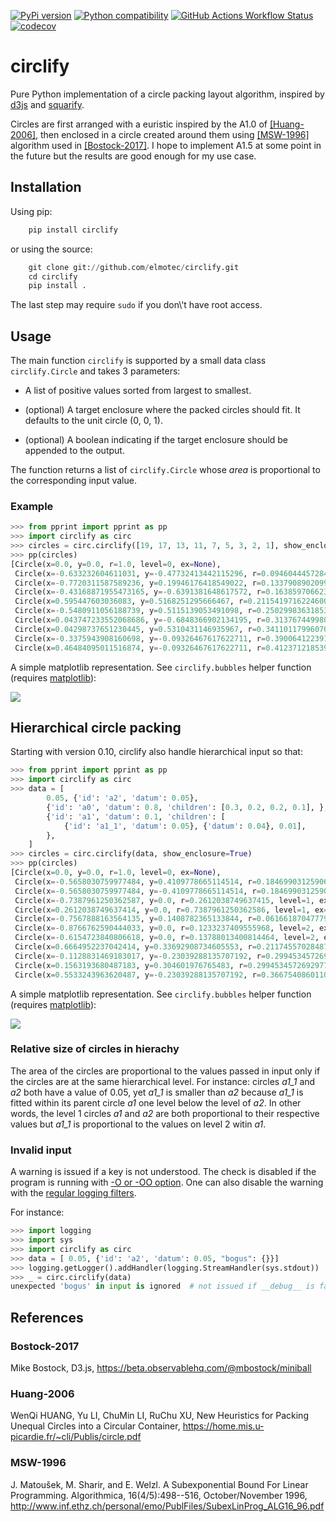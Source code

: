 [![PyPi version](https://img.shields.io/pypi/v/circlify.svg)](https://pypi.org/pypi/circlify/)
[![Python compatibility](https://img.shields.io/pypi/pyversions/circlify.svg)](https://pypi.org/pypi/circlify/)
[![GitHub Actions Workflow Status](https://img.shields.io/github/actions/workflow/status/elmotec/circlify/python-package.yml)](https://github.com/elmotec/circlify/actions/workflows/python-package.yml)
[![codecov](https://codecov.io/gh/elmotec/circlify/branch/main/graph/badge.svg?token=PSE4TFPGTV)](https://codecov.io/gh/elmotec/circlify)

# circlify

Pure Python implementation of a circle packing layout algorithm, inspired by [d3js](https://observablehq.com/@d3/zoomable-circle-packing) and [squarify](https://github.com/laserson/squarify).

Circles are first arranged with a euristic inspired by the A1.0 of [\[Huang-2006\]](#Huang-2006), then enclosed in a circle created around them using [\[MSW-1996\]](#MSW-1996) algorithm used in [\[Bostock-2017\]](#Bostock-2017). I hope to implement A1.5 at some point in the future but the results are good enough for my use case.

## Installation

Using pip:

```python
    pip install circlify
```

or using the source:

```python
    git clone git://github.com/elmotec/circlify.git
    cd circlify
    pip install .
```

The last step may require `sudo` if you don\\'t have root access.

## Usage

The main function `circlify` is supported by a small data class `circlify.Circle` and takes 3 parameters:

-   A list of positive values sorted from largest to smallest.

-   (optional) A target enclosure where the packed circles should fit.
    It defaults to the unit circle (0, 0, 1).

-   (optional) A boolean indicating if the target enclosure should be
    appended to the output.

The function returns a list of `circlify.Circle` whose _area_ is proportional to the corresponding input value.

### Example

```python
>>> from pprint import pprint as pp
>>> import circlify as circ
>>> circles = circ.circlify([19, 17, 13, 11, 7, 5, 3, 2, 1], show_enclosure=True)
>>> pp(circles)
[Circle(x=0.0, y=0.0, r=1.0, level=0, ex=None),
 Circle(x=-0.633232604611031, y=-0.47732413442115296, r=0.09460444572843042, level=1, ex={'datum': 1}),
 Circle(x=-0.7720311587589236, y=0.19946176418549022, r=0.13379089020993573, level=1, ex={'datum': 2}),
 Circle(x=-0.43168871955473165, y=-0.6391381648617572, r=0.16385970662353394, level=1, ex={'datum': 3}),
 Circle(x=0.595447603036083, y=0.5168251295666467, r=0.21154197162246005, level=1, ex={'datum': 5}),
 Circle(x=-0.5480911056188739, y=0.5115139053491098, r=0.2502998363185337, level=1, ex={'datum': 7}),
 Circle(x=0.043747233552068686, y=-0.6848366902134195, r=0.31376744998074435, level=1, ex={'datum': 11}),
 Circle(x=0.04298737651230445, y=0.5310431146935967, r=0.34110117996070605, level=1, ex={'datum': 13}),
 Circle(x=-0.3375943908160698, y=-0.09326467617622711, r=0.39006412239133215, level=1, ex={'datum': 17}),
 Circle(x=0.46484095011516874, y=-0.09326467617622711, r=0.4123712185399064, level=1, ex={'datum': 19})]
```

A simple matplotlib representation. See `circlify.bubbles` helper function (requires [matplotlib](https://matplotlib.org)):

![](https://github.com/elmotec/circlify/blob/main/static/Figure_3.png)

## Hierarchical circle packing

Starting with version 0.10, circlify also handle hierarchical input so that:

```python
>>> from pprint import pprint as pp
>>> import circlify as circ
>>> data = [
        0.05, {'id': 'a2', 'datum': 0.05},
        {'id': 'a0', 'datum': 0.8, 'children': [0.3, 0.2, 0.2, 0.1], },
        {'id': 'a1', 'datum': 0.1, 'children': [
            {'id': 'a1_1', 'datum': 0.05}, {'datum': 0.04}, 0.01],
        },
    ]
>>> circles = circ.circlify(data, show_enclosure=True)
>>> pp(circles)
[Circle(x=0.0, y=0.0, r=1.0, level=0, ex=None),
 Circle(x=-0.5658030759977484, y=0.4109778665114514, r=0.18469903125906464, level=1, ex={'datum': 0.05}),
 Circle(x=-0.5658030759977484, y=-0.4109778665114514, r=0.18469903125906464, level=1, ex={'id': 'a2', 'datum': 0.05}),
 Circle(x=-0.7387961250362587, y=0.0, r=0.2612038749637415, level=1, ex={'id': 'a1', 'datum': 0.1, 'children': [{'id': 'a1_1', 'datum': 0.05}, {'datum': 0.04}, 0.01]}),
 Circle(x=0.2612038749637414, y=0.0, r=0.7387961250362586, level=1, ex={'id': 'a0', 'datum': 0.8, 'children': [0.3, 0.2, 0.2, 0.1]}),
 Circle(x=-0.7567888163564135, y=0.1408782365133844, r=0.0616618704777984, level=2, ex={'datum': 0.01}),
 Circle(x=-0.8766762590444033, y=0.0, r=0.1233237409555968, level=2, ex={'datum': 0.04}),
 Circle(x=-0.6154723840806618, y=0.0, r=0.13788013400814464, level=2, ex={'id': 'a1_1', 'datum': 0.05}),
 Circle(x=0.6664952237042414, y=0.33692908734605553, r=0.21174557028487648, level=2, ex={'datum': 0.1}),
 Circle(x=-0.1128831469183017, y=-0.23039288135707192, r=0.29945345726929773, level=2, ex={'datum': 0.2}),
 Circle(x=0.1563193680487183, y=0.304601976765483, r=0.29945345726929773, level=2, ex={'datum': 0.2}),
 Circle(x=0.5533243963620487, y=-0.23039288135707192, r=0.3667540860110527, level=2, ex={'datum': 0.3})]
```

A simple matplotlib representation. See `circlify.bubbles` helper function (requires [matplotlib](https://matplotlib.org)):

![](https://github.com/elmotec/circlify/blob/main/static/Figure_4.png)

### Relative size of circles in hierachy

The area of the circles are proportional to the values passed in input only if the circles are at the same hierarchical level. For instance: circles _a1_1_ and _a2_ both have a value of 0.05, yet _a1_1_ is smaller than _a2_ because _a1_1_ is fitted within its parent circle _a1_ one level below the level of _a2_. In other words, the level 1 circles _a1_ and _a2_ are both proportional to their respective values but _a1_1_ is proportional to the values on level 2 witin _a1_.

### Invalid input

A warning is issued if a key is not understood. The check is disabled if the program is running with [-O or -OO option](https://docs.python.org/3/using/cmdline.html#cmdoption-O). One can also disable the warning with the [regular logging filters](https://docs.python.org/3/library/logging.html#filter-objects).

For instance:

```python
>>> import logging
>>> import sys
>>> import circlify as circ
>>> data = [ 0.05, {'id': 'a2', 'datum': 0.05, "bogus": {}}]
>>> logging.getLogger().addHandler(logging.StreamHandler(sys.stdout))
>>> _ = circ.circlify(data)
unexpected 'bogus' in input is ignored  # not issued if __debug__ is false
```

## References

### Bostock-2017

Mike Bostock, D3.js, <https://beta.observablehq.com/@mbostock/miniball>

### Huang-2006

WenQi HUANG, Yu LI, ChuMin LI, RuChu XU, New Heuristics for Packing Unequal Circles into a Circular Container, <https://home.mis.u-picardie.fr/~cli/Publis/circle.pdf>

### MSW-1996

J. Matoušek, M. Sharir, and E. Welzl. A Subexponential Bound For Linear Programming. Algorithmica, 16(4/5):498--516, October/November 1996, <http://www.inf.ethz.ch/personal/emo/PublFiles/SubexLinProg_ALG16_96.pdf>
